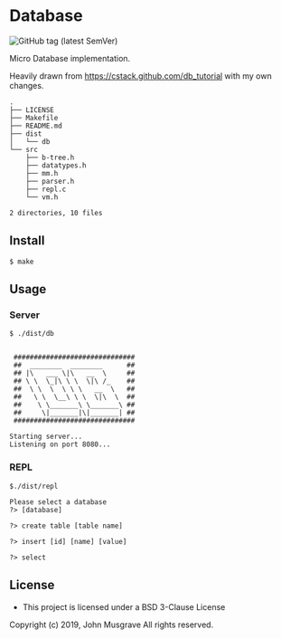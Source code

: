 # Database

![GitHub tag (latest SemVer)](https://img.shields.io/github/v/tag/musgravejw/database)

Micro Database implementation.

Heavily drawn from https://cstack.github.com/db_tutorial with my own changes.

```shell
.
├── LICENSE
├── Makefile
├── README.md
├── dist
│   └── db
└── src
    ├── b-tree.h
    ├── datatypes.h
    ├── mm.h
    ├── parser.h
    ├── repl.c
    └── vm.h

2 directories, 10 files
```

## Install
```shell
$ make
```

## Usage

### Server
```shell
$ ./dist/db 


 ############################## 
 ##  ________  ________      ##
 ## |\   ___ \|\   __  \     ##
 ## \ \  \_|\ \ \  \|\ /_    ##
 ##  \ \  \  \ \ \   __  \   ##
 ##   \ \  \__\ \ \  \|\  \  ##
 ##    \ \_______\ \_______\ ##
 ##     \|_______|\|_______| ##
 ##############################

Starting server...
Listening on port 8080...

```

### REPL
```shell
$./dist/repl

Please select a database
?> [database]

?> create table [table name]

?> insert [id] [name] [value]

?> select
```

## License
 * This project is licensed under a BSD 3-Clause License

Copyright (c) 2019, John Musgrave All rights reserved.

